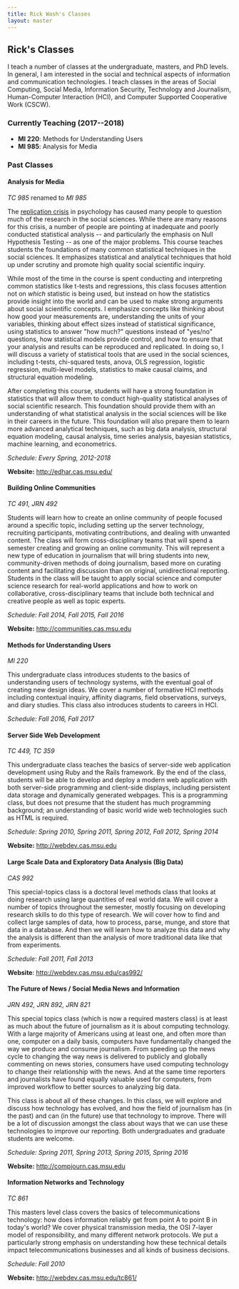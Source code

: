 ```yaml
---
title: Rick Wash's Classes
layout: master
---
```


Rick's Classes
--------------

I teach a number of classes at the undergraduate, masters, and PhD levels.  In general, I am interested in the social
and technical aspects of information and communication technologies.  I teach classes in the areas of Social Computing,
Social Media, Information Security, Technology and Journalism, Human-Computer Interaction (HCI), and Computer Supported
Cooperative Work (CSCW).

### Currently Teaching (2017--2018)

* **MI 220**: Methods for Understanding Users
* **MI 985**: Analysis for Media

### Past Classes

#### Analysis for Media

*TC 985* renamed to *MI 985*

The [replication crisis](http://science.sciencemag.org/content/349/6251/aac4716) in psychology has caused many people to
question much of the research in the social sciences.  While there are many reasons for this crisis, a number of people
are pointing at inadequate and poorly conducted statistical analysis -- and particularly the emphasis on Null Hypothesis
Testing -- as one of the major problems.  This course teaches students the foundations of many common statistical
techniques in the social sciences.  It emphasizes statistical and analytical techniques that hold up under scrutiny and
promote high quality social scientific inquiry.

While most of the time in the course is spent conducting and interpreting common statistics like t-tests and
regressions, this class focuses attention not on *which* statistic is being used, but instead on how the statistics
provide insight into the world and can be used to make strong arguments about social scientific concepts. I emphasize
concepts like thinking about how good your measurements are, understanding the units of your variables, thinking about
effect sizes instead of statistical significance, using statistics to answer "how much?" questions instead of "yes/no"
questions, how statistical models provide control, and how to ensure that your analysis and results can be reproduced
and replicated. In doing so, I will discuss a variety of statistical tools that are used in the social sciences,
including t-tests, chi-squared tests, anova, OLS regression, logistic regression, multi-level models, statistics to make
causal claims, and structural equation modeling.

After completing this course, students will have a strong foundation in statistics that will allow them to conduct
high-quality statistical analyses of social scientific research.  This foundation should provide them with an
understanding of what statistical analysis in the social sciences will be like in their careers in the future. This
foundation will also prepare them to learn more advanced analytical techniques, such as big data analysis, structural
equation modeling, causal analysis, time series analysis, bayesian statistics, machine learning, and econometrics.

*Schedule: Every Spring, 2012-2018*

**Website:** <http://edhar.cas.msu.edu/>

#### Building Online Communities

*TC 491, JRN 492*

Students will learn how to create an online community of people focused around
a specific topic, including setting up the server technology, recruiting
participants, motivating contributions, and dealing with unwanted content.  The
class will form cross-disciplinary teams that will spend a semester creating
and growing an online community.  This will represent a new type of education
in journalism that will bring students into new, community-driven methods of
doing journalism, based more on curating content and facilitating discussion
than on original, unidirectional reporting.  Students in the class will be
taught to apply social science and computer science research for real-world
applications and how to work on collaborative, cross-disciplinary teams that
include both technical and creative people as well as topic experts.

*Schedule: Fall 2014, Fall 2015, Fall 2016*

**Website:** <http://communities.cas.msu.edu>


#### Methods for Understanding Users

*MI 220*

This undergraduate class introduces students to the basics of understanding users of technology systems, with the
eventual goal of creating new design ideas.  We cover a number of formative HCI methods including contextual inquiry,
affinity diagrams, field observations, surveys, and diary studies.  This class also introduces students to careers in
HCI.

*Schedule: Fall 2016, Fall 2017*


#### Server Side Web Development

*TC 449, TC 359*  

This undergraduate class teaches the basics of server-side web application development using Ruby and the Rails
framework. By the end of the class, students will be able to develop and deploy a modern web application with both
server-side programming and client-side displays, including persistent data storage and dynamically generated webpages.
This is a programming class, but does not presume that the student has much programming background; an understanding of
basic world wide web technologies such as HTML is required.

*Schedule: Spring 2010, Spring 2011, Spring 2012, Fall 2012, Spring 2014*

**Website:** <http://webdev.cas.msu.edu>

#### Large Scale Data and Exploratory Data Analysis (Big Data)

*CAS 992*

This special-topics class is a doctoral level methods class that looks at doing research using large quantities of real
world data. We will cover a number of topics throughout the semester, mostly focusing on developing research skills to
do this type of research. We will cover how to find and collect large samples of data, how to process, parse, munge, and
store that data in a database. And then we will learn how to analyze this data and why the analysis is different than
the analysis of more traditional data like that from experiments.

*Schedule: Fall 2011, Fall 2013*

**Website**: <http://webdev.cas.msu.edu/cas992/>

#### The Future of News / Social Media News and Information

*JRN 492, JRN 892, JRN 821*

This special topics class (which is now a required masters class) is at least as much about the future of journalism as
it is about computing technology. With a large majority of Americans using at least one, and often more than one,
computer on a daily basis, computers have fundamentally changed the way we produce and consume journalism. From speeding
up the news cycle to changing the way news is delivered to publicly and globally commenting on news stories, consumers
have used computing technology to change their relationship with the news. And at the same time reporters and
journalists have found equally valuable used for computers, from improved workflow to better sources to analyzing big
data.

This class is about all of these changes. In this class, we will explore and discuss how technology has evolved, and how
the field of journalism has (in the past) and can (in the future) use that technology to improve. There will be a lot of
discussion amongst the class about ways that we can use these technologies to improve our reporting. Both undergraduates
and graduate students are welcome.

*Schedule: Spring 2011, Spring 2013, Spring 2015, Spring 2016*

**Website:** <http://compjourn.cas.msu.edu>


#### Information Networks and Technology

*TC 861*

This masters level class covers the basics of telecommunications technology: how does information reliably get from
point A to point B in today's world? We cover physical transmission media, the OSI 7-layer model of responsibility, and
many different network protocols. We put a particularly strong emphasis on understanding how these technical details
impact telecommunications businesses and all kinds of business decisions.

*Schedule: Fall 2010*

**Website:** <http://webdev.cas.msu.edu/tc861/>


